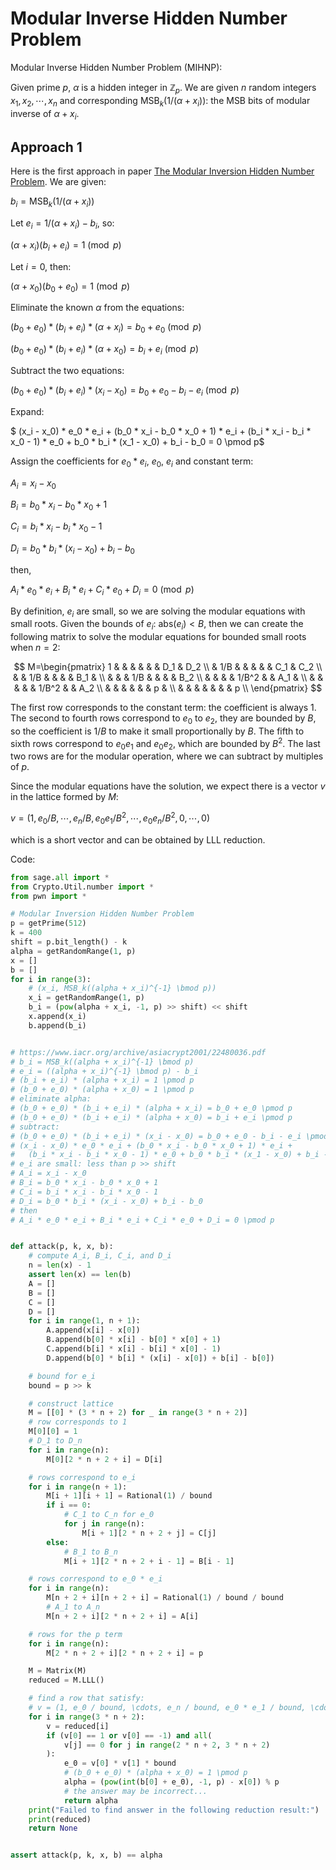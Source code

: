 # Modular Inverse Hidden Number Problem

Modular Inverse Hidden Number Problem (MIHNP):

Given prime $p$, $\alpha$ is a hidden integer in $\mathbb{Z}_p$. We are given $n$ random integers $x_1, x_2, \cdots, x_n$ and corresponding $\mathrm{MSB}_k(1/(\alpha+x_i))$: the MSB bits of modular inverse of $\alpha + x_i$.

## Approach 1

Here is the first approach in paper [The Modular Inversion Hidden Number Problem](https://www.iacr.org/archive/asiacrypt2001/22480036.pdf). We are given:

$b_i = \mathrm{MSB}_k(1/(\alpha+x_i))$

Let $e_i = 1/(\alpha+x_i) - b_i$, so:

$(\alpha + x_i)(b_i + e_i) = 1 \pmod p$

Let $i = 0$, then:

$(\alpha + x_0)(b_0 + e_0) = 1 \pmod p$

Eliminate the known $\alpha$ from the equations:

$(b_0 + e_0) * (b_i + e_i) * (\alpha + x_i) = b_0 + e_0 \pmod p$

$(b_0 + e_0) * (b_i + e_i) * (\alpha + x_0) = b_i + e_i \pmod p$

Subtract the two equations:

$(b_0 + e_0) * (b_i + e_i) * (x_i - x_0) = b_0 + e_0 - b_i - e_i \pmod p$

Expand:

$ (x_i - x_0) * e_0 * e_i + (b_0 * x_i - b_0 * x_0 + 1) * e_i + (b_i * x_i - b_i * x_0 - 1) * e_0 + b_0 * b_i * (x_1 - x_0) + b_i - b_0 = 0 \pmod p$

Assign the coefficients for $e_0 * e_i$, $e_0$, $e_i$ and constant term:

$A_i = x_i - x_0$

$B_i = b_0 * x_i - b_0 * x_0 + 1$

$C_i = b_i * x_i - b_i * x_0 - 1$

$D_i = b_0 * b_i * (x_i - x_0) + b_i - b_0$

then,

$A_i * e_0 * e_i + B_i * e_i + C_i * e_0 + D_i = 0 \pmod p$

By definition, $e_i$ are small, so we are solving the modular equations with small roots. Given the bounds of $e_i$: $\mathrm{abs}(e_i) < B$, then we can create the following matrix to solve the modular equations for bounded small roots when $n=2$:

$$
M=\begin{pmatrix}
1 & & & & & & D_1 & D_2 \\
& 1/B & & & & & C_1 & C_2 \\
& & 1/B & & & & B_1 & \\
& & & 1/B & & & & B_2 \\
& & & & 1/B^2 & & A_1 & \\
& & & & & 1/B^2 & & A_2 \\
& & & & & & p & \\
& & & & & & & p \\
\end{pmatrix}
$$

The first row corresponds to the constant term: the coefficient is always 1. The second to fourth rows correspond to $e_0$ to $e_2$, they are bounded by $B$, so the coefficient is $1/B$ to make it small proportionally by $B$. The fifth to sixth rows correspond to $e_0e_1$ and $e_0e_2$, which are bounded by $B^2$. The last two rows are for the modular operation, where we can subtract by multiples of $p$.

Since the modular equations have the solution, we expect there is a vector $v$ in the lattice formed by $M$:

$v=(1, e_0/B, \cdots, e_n/B, e_0e_1/B^2, \cdots, e_0e_n/B^2, 0, \cdots, 0)$

which is a short vector and can be obtained by LLL reduction.

Code:

```python
from sage.all import *
from Crypto.Util.number import *
from pwn import *

# Modular Inversion Hidden Number Problem
p = getPrime(512)
k = 400
shift = p.bit_length() - k
alpha = getRandomRange(1, p)
x = []
b = []
for i in range(3):
    # (x_i, MSB_k((alpha + x_i)^{-1} \bmod p))
    x_i = getRandomRange(1, p)
    b_i = (pow(alpha + x_i, -1, p) >> shift) << shift
    x.append(x_i)
    b.append(b_i)


# https://www.iacr.org/archive/asiacrypt2001/22480036.pdf
# b_i = MSB_k((alpha + x_i)^{-1} \bmod p)
# e_i = ((alpha + x_i)^{-1} \bmod p) - b_i
# (b_i + e_i) * (alpha + x_i) = 1 \pmod p
# (b_0 + e_0) * (alpha + x_0) = 1 \pmod p
# eliminate alpha:
# (b_0 + e_0) * (b_i + e_i) * (alpha + x_i) = b_0 + e_0 \pmod p
# (b_0 + e_0) * (b_i + e_i) * (alpha + x_0) = b_i + e_i \pmod p
# subtract:
# (b_0 + e_0) * (b_i + e_i) * (x_i - x_0) = b_0 + e_0 - b_i - e_i \pmod p
# (x_i - x_0) * e_0 * e_i + (b_0 * x_i - b_0 * x_0 + 1) * e_i +
#   (b_i * x_i - b_i * x_0 - 1) * e_0 + b_0 * b_i * (x_1 - x_0) + b_i - b_0 = 0 \pmod p
# e_i are small: less than p >> shift
# A_i = x_i - x_0
# B_i = b_0 * x_i - b_0 * x_0 + 1
# C_i = b_i * x_i - b_i * x_0 - 1
# D_i = b_0 * b_i * (x_i - x_0) + b_i - b_0
# then
# A_i * e_0 * e_i + B_i * e_i + C_i * e_0 + D_i = 0 \pmod p


def attack(p, k, x, b):
    # compute A_i, B_i, C_i, and D_i
    n = len(x) - 1
    assert len(x) == len(b)
    A = []
    B = []
    C = []
    D = []
    for i in range(1, n + 1):
        A.append(x[i] - x[0])
        B.append(b[0] * x[i] - b[0] * x[0] + 1)
        C.append(b[i] * x[i] - b[i] * x[0] - 1)
        D.append(b[0] * b[i] * (x[i] - x[0]) + b[i] - b[0])

    # bound for e_i
    bound = p >> k

    # construct lattice
    M = [[0] * (3 * n + 2) for _ in range(3 * n + 2)]
    # row corresponds to 1
    M[0][0] = 1
    # D_1 to D_n
    for i in range(n):
        M[0][2 * n + 2 + i] = D[i]

    # rows correspond to e_i
    for i in range(n + 1):
        M[i + 1][i + 1] = Rational(1) / bound
        if i == 0:
            # C_1 to C_n for e_0
            for j in range(n):
                M[i + 1][2 * n + 2 + j] = C[j]
        else:
            # B_1 to B_n
            M[i + 1][2 * n + 2 + i - 1] = B[i - 1]

    # rows correspond to e_0 * e_i
    for i in range(n):
        M[n + 2 + i][n + 2 + i] = Rational(1) / bound / bound
        # A_1 to A_n
        M[n + 2 + i][2 * n + 2 + i] = A[i]

    # rows for the p term
    for i in range(n):
        M[2 * n + 2 + i][2 * n + 2 + i] = p

    M = Matrix(M)
    reduced = M.LLL()

    # find a row that satisfy:
    # v = (1, e_0 / bound, \cdots, e_n / bound, e_0 * e_1 / bound, \cdots, e_0 * e_n / bound, 0, \cdots, 0)
    for i in range(3 * n + 2):
        v = reduced[i]
        if (v[0] == 1 or v[0] == -1) and all(
            v[j] == 0 for j in range(2 * n + 2, 3 * n + 2)
        ):
            e_0 = v[0] * v[1] * bound
            # (b_0 + e_0) * (alpha + x_0) = 1 \pmod p
            alpha = (pow(int(b[0] + e_0), -1, p) - x[0]) % p
            # the answer may be incorrect...
            return alpha
    print("Failed to find answer in the following reduction result:")
    print(reduced)
    return None


assert attack(p, k, x, b) == alpha
```
